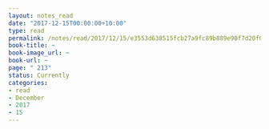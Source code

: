 ```yaml
---
layout: notes_read
date: "2017-12-15T00:00:00+10:00"
type: read
permalink: /notes/read/2017/12/15/e3553d638515fcb27a9fc89b889e90f7d20f0b59.html
book-title: ~
book-image_url: ~
book-url: ~
page: " 213"
status: Currently
categories:
- read
- December
- 2017
- 15
---
```


